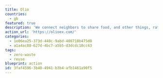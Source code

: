 ```yaml
---
title: Olio
countries:
  - gb
featured: true
description: 'We connect neighbors to share food, and other things, rather than chuck them away.'
action_url: 'https://olioex.com/'
categories:
  - 1e06ea25-373d-440c-9abd-408710b475d0
  - a1a4ac88-627d-4bc7-a5b5-d3dcdc10cc43
tags:
  - zero-waste
  - reuse
blueprint: action
id: 3faf4596-3b40-4941-b3b4-afb1461a90f5
---
```


